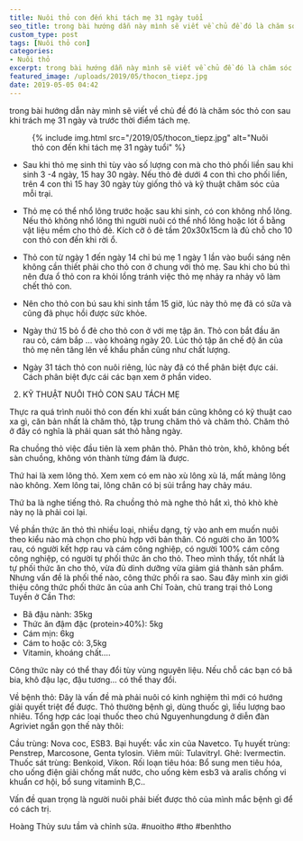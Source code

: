 ```yaml
---
title: Nuôi thỏ con đến khi tách mẹ 31 ngày tuổi
seo_title: trong bài hướng dẫn này mình sẽ viết về chủ đề đó là chăm sóc thỏ con
custom_type: post
tags: [Nuôi thỏ con]
categories:
- Nuôi thỏ
excerpt: trong bài hướng dẫn này mình sẽ viết về chủ đề đó là chăm sóc thỏ con
featured_image: /uploads/2019/05/thocon_tiepz.jpg
date: 2019-05-05 04:42
---
```


trong bài hướng dẫn này mình sẽ viết về chủ đề đó là chăm sóc thỏ con sau khi trách mẹ 31 ngày và trước thời điểm tách mẹ.
<figure class="extendout">
  {% include img.html src="/2019/05/thocon_tiepz.jpg" alt="Nuôi thỏ con đến khi tách mẹ 31 ngày tuổi" %}
</figure>

- Sau khi thỏ mẹ sinh thì tùy vào số lượng con mà cho thỏ phối liền sau khi sinh 3 -4 ngày, 15 hay 30 ngày. Nếu thỏ đẻ dưới 4 con thì cho phối liền, trên 4 con thì 15 hay 30 ngày tùy giống thỏ và kỹ thuật chăm sóc của mỗi trại.

- Thỏ mẹ có thể nhổ lông trước hoặc sau khi sinh, có con không nhổ lông. Nếu thỏ không nhổ lông thì người nuôi có thể nhổ lông hoặc lót ổ bằng vật liệu mềm cho thỏ đẻ. Kích cỡ ô đẻ tầm 20x30x15cm là đủ chỗ cho 10 con thỏ con đến khi rời ổ.

- Thỏ con từ ngày 1 đến ngày 14 chỉ bú mẹ 1 ngày 1 lần vào buổi sáng nên không cần thiết phải cho thỏ con ở chung với thỏ mẹ. Sau khi cho bú thì nên đưa ổ thỏ con ra khỏi lồng tránh việc thỏ mẹ nhảy ra nhảy vô làm chết thỏ con.

- Nên cho thỏ con bú sau khi sinh tầm 15 giờ, lúc này thỏ mẹ đã có sữa và cũng đã phục hồi được sức khỏe.

- Ngày thứ 15 bỏ ổ đẻ cho thỏ con ở với mẹ tập ăn. Thỏ con bắt đầu ăn rau cỏ, cám bắp …  vào khoảng ngày 20. Lúc thỏ tập ăn chế độ ăn của thỏ mẹ nên tăng lên về khẩu phần cũng như chất lượng.

- Ngày 31 tách thỏ con nuôi riêng, lúc này đã có thể phân biệt đực cái. Cách phân biệt đực cái các bạn xem ở phần video.

2. KỸ THUẬT NUÔI THỎ CON SAU TÁCH MẸ

Thực ra quá trình nuôi thỏ con đến khi xuất bán cũng không có kỹ thuật cao xa gì, căn bản nhất là chăm thỏ, tập trung chăm thỏ và chăm thỏ. Chăm thỏ ở đây có nghĩa là phải quan sát thỏ hằng ngày. 

Ra chuồng thỏ việc đầu tiên là xem phân thỏ. Phân thỏ tròn, khô, không bết sàn chuồng, không vón thành từng đám là được. 

Thứ hai là xem lông thỏ. Xem xem có em nào xù lông xù lá, mất mảng lông nào không. Xem lông tai, lông chân có bị sủi trắng hay chảy máu.

Thứ ba là nghe tiếng thỏ. Ra chuồng thỏ mà nghe thỏ hắt xì, thỏ khò khè này nọ là phải coi lại.

Về phần thức ăn thỏ thì nhiều loại, nhiều dạng, tỳ vào anh em muốn nuôi theo kiểu nào mà chọn cho phù hợp với bản thân. Có người cho ăn 100% rau, có người kết hợp rau và cám công nghiệp, có người 100% cám công công nghiệp, có người tự phối thức ăn cho thỏ. Theo mình thấy, tốt nhất là tự phối thức ăn cho thỏ, vừa đủ dinh dưỡng vừa giảm giá thành sản phẩm. Nhưng vấn đề là phối thế nào, công thức phối ra sao. Sau đây mình xin giới thiệu công thức phối thức ăn của anh Chí Toàn, chủ trang trại thỏ Long Tuyền ở Cần Thơ:

+ Bã đậu nành: 35kg
+ Thức ăn đậm đặc (protein>40%): 5kg
+ Cám mịn: 6kg
+ Cám to hoặc cỏ: 3,5kg
+ Vitamin, khoáng chất….

Công thức này có thể thay đổi tùy vùng nguyên liệu. Nếu chỗ các bạn có bã bia, khô đậu lạc, đậu tương… có thể thay đổi. 

Về bệnh thỏ:
Đây là vấn đề mà phải nuôi có kinh nghiệm thì mới có hướng giải quyết triệt để được. Thỏ thường bệnh gì, dùng thuốc gì, liều lượng bao nhiêu. Tổng hợp các loại thuốc theo chú Nguyenhungdung ở diễn đàn Agriviet ngắn gọn thế này thôi: 

 Cầu trùng: Nova coc, ESB3.
 Bại huyết: vắc xin của Navetco.
 Tụ huyết trùng: Penstrep, Marcosone, Genta tylosin.
 Viêm mũi: Tulavitryl.
 Ghẻ: Ivermectin.
 Thuốc sát trùng: Benkoid, Vikon.
 Rối loạn tiêu hóa: Bổ sung men tiêu hóa, cho uống điện giải chống mất nước, cho uống kèm esb3 và aralis chống vi khuẩn cơ hội, bổ sung vitaminh B,C..

Vấn đề quan trọng là người nuôi phải biết được thỏ của mình mắc bệnh gì để có cách trị.

Hoàng Thủy sưu tầm và chỉnh sửa.
#nuoitho #tho #benhtho
